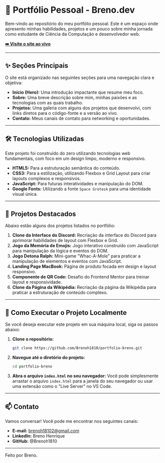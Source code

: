 # 🚀 Portfólio Pessoal - Breno.dev

Bem-vindo ao repositório do meu portfólio pessoal. Este é um espaço onde apresento minhas habilidades, projetos e um pouco sobre minha jornada como estudante de Ciência da Computação e desenvolvedor web.

**[➡️ Visite o site ao vivo](https://brenoh1810.github.io/portfolio-breno/)**



---

## ✨ Seções Principais

O site está organizado nas seguintes seções para uma navegação clara e objetiva:

- **Início (Hero):** Uma introdução impactante que resume meu foco.
- **Sobre:** Uma breve descrição sobre mim, minhas paixões e as tecnologias com as quais trabalho.
- **Projetos:** Uma galeria com alguns dos projetos que desenvolvi, com links diretos para o código-fonte e a versão ao vivo.
- **Contato:** Meus canais de contato para networking e oportunidades.

---

## 🛠️ Tecnologias Utilizadas

Este projeto foi construído do zero utilizando tecnologias web fundamentais, com foco em um design limpo, moderno e responsivo.

- **HTML5:** Para a estruturação semântica do conteúdo.
- **CSS3:** Para a estilização, utilizando Flexbox e Grid Layout para criar layouts complexos e responsivos.
- **JavaScript:** Para futuras interatividades e manipulação do DOM.
- **Google Fonts:** Utilizando a fonte `Space Grotesk` para uma identidade visual única.

---

## 📂 Projetos Destacados

Abaixo estão alguns dos projetos listados no portfólio:

1.  **Clone da Interface do Discord:** Recriação da interface do Discord para aprimorar habilidades de layout com Flexbox e Grid.
2.  **Jogo da Memória de Emojis:** Jogo interativo construído com JavaScript para manipulação da lógica e eventos do DOM.
3.  **Jogo Detona Ralph:** Mini-game "Whac-A-Mole" para praticar a manipulação de elementos e eventos com JavaScript.
4.  **Landing Page MacBook:** Página de produto focada em design e layout responsivo.
5.  **Componente de QR Code:** Desafio do Frontend Mentor para treinar layout e responsividade.
6.  **Clone da Página da Wikipédia:** Recriação da página da Wikipédia para praticar a estruturação de conteúdo complexo.

---

## 🏃 Como Executar o Projeto Localmente

Se você deseja executar este projeto em sua máquina local, siga os passos abaixo:

1.  **Clone o repositório:**
    ```bash
    git clone https://github.com/Brenoh1810/portfolio-breno.git
    ```

2.  **Navegue até o diretório do projeto:**
    ```bash
    cd portfolio-breno
    ```

3.  **Abra o arquivo `index.html` no seu navegador:**
    Você pode simplesmente arrastar o arquivo `index.html` para a janela do seu navegador ou usar uma extensão como o "Live Server" no VS Code.

---

## 📫 Contato

Vamos conversar! Você pode me encontrar nos seguintes canais:

- **E-mail:** brenoh18102@gmail.com
- **LinkedIn:** Breno Henrique
- **GitHub:** @Brenoh1810

---

Feito por Breno.